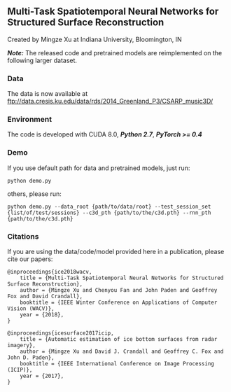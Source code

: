 ## Multi-Task Spatiotemporal Neural Networks for Structured Surface Reconstruction

Created by Mingze Xu at Indiana University, Bloomington, IN

***Note:*** The released code and pretrained models are reimplemented on the following larger dataset.

### Data

The data is now available at ftp://data.cresis.ku.edu/data/rds/2014_Greenland_P3/CSARP_music3D/

### Environment

The code is developed with CUDA 8.0, ***Python 2.7***, ***PyTorch >= 0.4***

### Demo
If you use default path for data and pretrained models, just run:
```
python demo.py
```
others, please run:
```
python demo.py --data_root {path/to/data/root} --test_session_set {list/of/test/sessions} --c3d_pth {path/to/the/c3d.pth} --rnn_pth {path/to/the/c3d.pth}
```

### Citations

If you are using the data/code/model provided here in a publication, please cite our papers:

    @inproceedings{ice2018wacv, 
        title = {Multi-Task Spatiotemporal Neural Networks for Structured Surface Reconstruction},
        author = {Mingze Xu and Chenyou Fan and John Paden and Geoffrey Fox and David Crandall},
        booktitle = {IEEE Winter Conference on Applications of Computer Vision (WACV)},
        year = {2018},
    }

    @inproceedings{icesurface2017icip, 
        title = {Automatic estimation of ice bottom surfaces from radar imagery},
        author = {Mingze Xu and David J. Crandall and Geoffrey C. Fox and John D. Paden},
        booktitle = {IEEE International Conference on Image Processing (ICIP)},
        year = {2017},
    }
